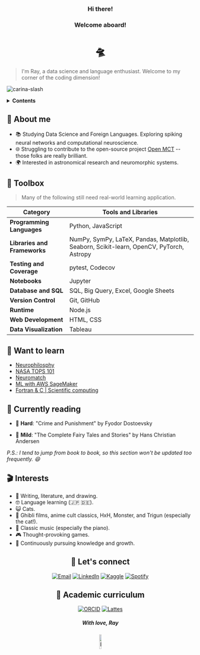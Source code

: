 
<div align = center>
  <h3>Hi there!</h3> 
  <h3>Welcome aboard!</h3>
  <h1>🛸</h1>
</div>

>I'm Ray, a data science and language enthusiast. Welcome to my corner of the coding dimension!

![carina-slash](https://github.com/peppermintbird/peppermintbird/assets/148541376/4acda94d-5916-4187-8752-1e609648f8ee)


<div>
  <details>
    <summary><strong>Contents</strong></summary>
  
  - [About me](#-about-me)
  - [Toolbox](#-toolbox)
  - [Want to learn](#-want-to-learn)
  - [Currently reading](#-currently-reading)
  - [Interests](#-interests)
  - [Let's connect](#-lets-connect)
  - [Academic curriculum](#-academic-curriculum)

  </details>
</div>

## 🌱 About me

- 📚 Studying Data Science and Foreign Languages. Exploring spiking neural networks and computational neuroscience.
- 🌐 Struggling to contribute to the open-source project [Open MCT](https://github.com/nasa/openmct) -- those folks are really brilliant.
- 🌍 Interested in astronomical research and neuromorphic systems.

## 🧰 Toolbox

> Many of the following still need real-world learning application.

| Category               | Tools and Libraries                                                | 
|------------------------|---------------------------------------------------------------------|
| **Programming Languages** | Python, JavaScript                                                        | 
| **Libraries and Frameworks** | NumPy, SymPy, LaTeX, Pandas, Matplotlib, Seaborn, Scikit-learn, OpenCV, PyTorch, Astropy | 
|**Testing and Coverage** | pytest, Codecov                                                   |
| **Notebooks**           | Jupyter                                                           | 
| **Database and SQL**    | SQL, Big Query, Excel, Google Sheets                              | 
| **Version Control**     | Git, GitHub                                                       |
| **Runtime**             | Node.js                                                           |
| **Web Development**     | HTML, CSS                                                         | 
| **Data Visualization**  | Tableau                                                           | 



## 🌟 Want to learn

  - [Neurophilosphy](https://www.wi-phi.com/modules/neurophilosophy/) 
  - [NASA TOPS 101](https://nasa.github.io/Transform-to-Open-Science/)
  - [Neuromatch](https://neuromatch.io/)
  - [ML with AWS SageMaker](https://aws.amazon.com/sagemaker/getting-started/?refid=ap_card)
  - [Fortran & C | Scientific computing](https://ocw.mit.edu/courses/12-010-computational-methods-of-scientific-programming-fall-2011/)


## 📖 Currently reading
  
  - 💎 **Hard**: "Crime and Punishment" by Fyodor Dostoevsky

  - 🍵 **Mild**: "The Complete Fairy Tales and Stories" by Hans Christian Andersen
    

_P.S.: I tend to jump from book to book, so this section won't be updated too frequently. 😄_

## 🎬 Interests

- 📝 Writing, literature, and drawing.
- 🤓 Language learning (🇯🇵 🇩🇪).
- 😺 Cats.
- 🌟 Ghibli films, anime cult classics, HxH, Monster, and Trigun (especially the cat!).
- 🎹 Classic music (especially the piano).
- 🎮 Thought-provoking games.
- 🧠 Continuously pursuing knowledge and growth.

<div align="center">
  <h2>🤝 Let's connect</h2>

[![Email](https://img.shields.io/badge/Email-black?style=flat&logo=gmail&labelColor=black&logoColor=white)](mailto:rayanerocha090@gmail.com)
[![LinkedIn](https://img.shields.io/badge/LinkedIn-black?style=flat&logo=linkedin&labelColor=black&logoColor=white)](https://www.linkedin.com/in/rayane-rocha-ds)
[![Kaggle](https://img.shields.io/badge/Kaggle-black?style=flat&logo=kaggle&labelColor=black&logoColor=white)](https://www.kaggle.com/rayrocha)
[![Spotify](https://img.shields.io/badge/Spotify-black?style=flat&logo=spotify&labelColor=black&logoColor=white)](https://open.spotify.com/user/31geojxyibgmhfhyuic7242zreyu?si=04168ceec325448c)

  <h2>📑 Academic curriculum</h2>
  
[![ORCID](https://img.shields.io/badge/ORCID-ID-black?style=flat&logo=orcid&labelColor=black&logoColor=white)](https://orcid.org/0009-0003-4113-2931)
[![Lattes](https://img.shields.io/badge/CNPq-Lattes-black?style=flat&logo=cnpq&labelColor=black&logoColor=white)](https://wwws.cnpq.br/cvlattesweb/PKG_MENU.menu?f_cod=5932F4EE809B0766F3EA3E9755168F07)
</div>

<div align = center>
<h5><i>With love, Ray</i></h5>
<img src="https://github.com/peppermintbird/peppermintbird/assets/148541376/31cdc9e0-6dfe-4c5e-bf04-f555066cb993" alt="Nausicaä's helmet drawing" style="width: 10%">
</div>



